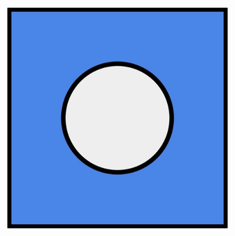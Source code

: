 ![image](https://github.com/meditz1/meditz1.github.io/blob/5ac80b3463a2c50a74202f830a7c648fbba0f2b4/Untitled%20presentation_page-0001_result.jpg)
